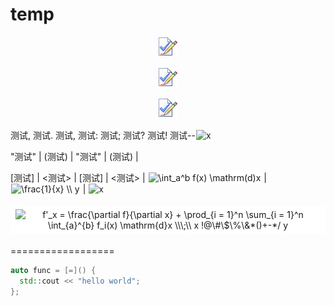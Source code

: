 # temp

<p align="center"><img src="./temp.png" alt="test image1" /></p>

<p align="center"><img src="./temp.png" alt="test image2" /></p>

<p align="center"><img src="./temp.png" alt="test image3" /></p>

测试, 测试. 测试, 测试: 测试; 测试? 测试! 测试--<image alt="x" src="https://math.now.sh?inline=x" style="background-color: #FFFFFF; padding: 2px 1px; margin: -3px 0" />

"测试" | (测试) | "测试" | (测试) |

\[测试\] | <测试> | \[测试\] | <测试> | <image alt="\int_a^b f(x) \mathrm(d)x" src="https://math.now.sh?inline=%5Cint_a%5Eb%20f%28x%29%20%5Cmathrm%28d%29x" style="background-color: #FFFFFF; padding: 2px 1px; margin: -3px 0" /> | <image alt="\frac{1}{x} \\ y" src="https://math.now.sh?inline=%5Cbegin%7Bgathered%7D%20%5Cfrac%7B1%7D%7Bx%7D%20%5C%5C%20y%20%5Cend%7Bgathered%7D" style="background-color: #FFFFFF; padding: 2px 1px; margin: -3px 0" /> | <image alt="x" src="https://math.now.sh?inline=x" style="background-color: #FFFFFF; padding: 2px 1px; margin: -3px 0" />

<div align="center"><image alt="f'_x = \frac{\partial f}{\partial x} + \prod_{i = 1}^n \sum_{i = 1}^n \int_{a}^{b} f_i(x) \mathrm{d}x \\\;\\ x !@\#\$\%\&*()+-*/ y" src="https://math.now.sh?from=%5Clarge%20%5Cbegin%7Bgathered%7D%20f%27_x%20%3D%20%5Cfrac%7B%5Cpartial%20f%7D%7B%5Cpartial%20x%7D%20%2B%20%5Cprod_%7Bi%20%3D%201%7D%5En%20%5Csum_%7Bi%20%3D%201%7D%5En%20%5Cint_%7Ba%7D%5E%7Bb%7D%20f_i%28x%29%20%5Cmathrm%7Bd%7Dx%20%5C%5C%5C%3B%5C%5C%20x%20%21%40%5C%23%5C%24%5C%25%5C%26%2A%28%29%2B-%2A/%20y%20%5Cend%7Bgathered%7D" style="background-color: #FFFFFF; padding: 5px 8px; margin: 5px 0" /></div>

==================

```c++
auto func = [=]() {
  std::cout << "hello world";
};
```